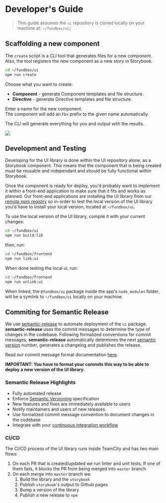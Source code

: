 # Developer's Guide

>This guide assumes the `ui` repository is cloned locally on your machine at: `~/fundbox/ui/`

## Scaffolding a new component
The `create` script is a CLI tool that generates files for a new component.<br/>
Also, the tool registers the new component as a new story in Storybook.
```bash
cd ~/fundbox/ui
npm run create
```
Choose what you want to create:
- **Component** - generate Component templates and file structure.
- **Directive** - generate Directive templates and file structure.

Enter a name for the new component.<br/>
The component will add an `Fbx` prefix to the given name automatically.

The CLI will generate everything for you and output with the results.

![](https://user-images.githubusercontent.com/1431699/48138987-189e1400-e2ae-11e8-8b13-7db5288c5941.gif)

## Development and Testing
Developing for the UI library is done within the UI repository alone, as a Storybook component. This means that the component that is being created must be reusable and independant and should be fully functional within Storybook.

Once the component is ready for deploy, you'd probably want to implement it within a front-end application to make sure that it fits and works as planned. Our front-end applications are installing the UI library from our [remote npm registry](https://www.npmjs.com/package/@fundbox/ui) so in-order to test the local version of the UI library you'd have to install your local version, located at `~/fundbox/ui`.

To use the local version of the UI library, compile it with your current changes:
```bash
cd ~/fundbox/ui
npm run build:lib
```

then, run:
```bash
cd ~/fundbox/frontend
npm run link:ui
```

When done testing the local ui, run:
```bash
cd ~/fundbox/frontend
npm run unlink:ui
```

When linked, the `@fundbox/ui` package inside the app's `node_modules` folder, will be a symlink to `~/fundbox/ui` locally on your machine.

## Commiting for Semantic Release
We use [semantic-release](https://semantic-release.gitbook.io/semantic-release/) to automate deployment of the `ui` package.
**semantic-release** uses the commit messages to determine the type of changes in the codebase. Following formalized conventions for commit messages, **semantic-release** automatically determines the next [semantic version](https://semver.org) number, generates a changelog and publishes the release.

Read our commit message format documentation [here](https://fundbox.atlassian.net/wiki/spaces/RND/pages/1113948259/Semantic+Release+Commit+Message+Format).

**IMPORTANT: You have to format your commits this way to be able to deploy a new version of the UI library.**

### Semantic Release Highlights

- Fully automated release
- Enforce [Semantic Versioning](https://semver.org) specification
- New features and fixes are immediately available to users
- Notify maintainers and users of new releases
- Use formalized commit message convention to document changes in the codebase
- Integrate with your [continuous integration workflow](docs/recipes/README.md#ci-configurations)

### CI/CD

The CI/CD process of the UI library runs inside TeamCity and has two main flows:

1. On each PR that is created/updated we run linter and unit tests. If one of them fails, it blocks the PR from being merged into `master` branch.
2. On each merge into `master` branch we:
   1. Build the library and the `storybook`
   2. Publish `storybook`'s output to Github pages
   3. Bump a version of the library
   4. Publish a new release to `npm`
